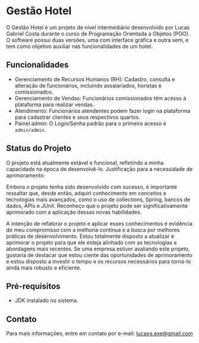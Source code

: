 # Gestão Hotel

O Gestão Hotel é um projeto de nível intermediário desenvolvido por Lucas Gabriel Costa durante o curso de Programação Orientada a Objetos (POO). O software possui duas versões, uma com interface gráfica e outra sem, e tem como objetivo auxiliar nas funcionalidades de um hotel.

## Funcionalidades

- Gerenciamento de Recursos Humanos (RH): Cadastro, consulta e alteração de funcionários, incluindo assalariados, horistas e comissionados.
- Gerenciamento de Vendas: Funcionários comissionados têm acesso à plataforma para realizar vendas.
- Atendimento: Funcionários atendentes podem fazer login na plataforma para cadastrar clientes e seus respectivos quartos.
- Painel admin: O Login/Senha padrão para o primeiro acesso é `admin/admin`. 

## Status do Projeto

O projeto está atualmente estável e funcional, refletindo a minha capacidade na época de desenvolvê-lo.
Justificação para a necessidade de aprimoramento:

Embora o projeto tenha sido desenvolvido com sucesso, é importante ressaltar que, desde então, adquiri conhecimento em conceitos e tecnologias mais avançados, como o uso de collections, Spring, bancos de dados, APIs e JUnit. Reconheço que o projeto pode ser significativamente aprimorado com a aplicação dessas novas habilidades.

A intenção de refatorar o projeto e aplicar esses conhecimentos é evidência do meu compromisso com a melhoria contínua e a busca por melhores práticas de desenvolvimento. Estou totalmente disposto a atualizar e aprimorar o projeto para que ele esteja alinhado com as tecnologias e abordagens mais recentes. Se uma empresa estiver avaliando este projeto, gostaria de destacar que estou ciente das oportunidades de aprimoramento e estou disposto a investir o tempo e os recursos necessários para torná-lo ainda mais robusto e eficiente.

## Pré-requisitos

- JDK instalado no sistema.

## Contato

Para mais informações, entre em contato por e-mail: lucasg.exe@gmail.com
